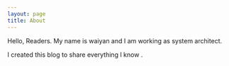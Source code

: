 ```yaml
---
layout: page
title: About
---
```


Hello, Readers. My name is waiyan and I am working as system architect.

I created this blog to share everything I know .
